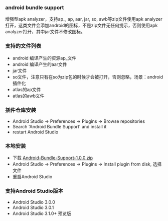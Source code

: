 ### android bundle support

增强型apk analyzer，支持ap_, ap, aar, jar, so, awb等zip文件使用apk analyzer打开，这类文件会添加android的图标，不是zip文件无任何提示，否则使用apk analyzer打开，其中jar文件不修改图标。


### 支持的文件列表
 
 - android 编译产生的资源ap_文件
 - android 编译产生的aar文件
 - jar文件
 - so文件，注意只有在so为zip包的时候才会被打开，否则忽略，场景：android插件化
 - atlas的ap文件
 - atlas的awb文件
 
### 插件仓库安装

 - Android Studio -> Preferences -> Plugins -> Browse repositories
 - Search 'Android Bundle Support' and install it
 - restart Android Studio
 
 
### 本地安装

 - 下载 [Android-Bundle-Support-1.0.0.zip](https://raw.githubusercontent.com/lizhangqu/android-bundle-support/master/release/Android-Bundle-Support-1.0.0.zip)
 - Android Studio -> Preferences -> Plugins -> Install plugin from disk, 选择文件
 - 重启Android Studio

### 支持Android Studio版本
 
 - Android Studio 3.0.0
 - Android Studio 3.0.1
 - Android Studio 3.1.0+ 预览版
 